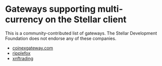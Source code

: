 Gateways supporting multi-currency on the Stellar client
========================================================
This is a community-contributed list of gateways. The Stellar Development Foundation does not endorse any of these companies.
* [coinexgateway.com](https://coinexgateway.com)
* [ripplefox](https://ripplefox.com/)
* [xnftrading](https://xnftrading.com)
